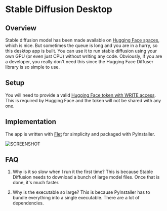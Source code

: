 # Stable Diffusion Desktop

## Overview
Stable diffusion model has been made available on [Hugging Face spaces](https://huggingface.co/spaces/stabilityai/stable-diffusion), which is nice. But sometimes the queue is long and you are in a hurry, so this desktop app is built. You can use it to run stable diffusion using your own GPU (or even just CPU) without writing any code. Obviously, if you are a developer, you really don't need this since the Hugging Face Diffuser library is so simple to use.

## Setup
You will need to provide a valid [Hugging Face token with WRITE access](https://huggingface.co/docs/hub/security-tokens). This is required by Hugging Face and the token will not be shared with any one. 

## Implementation
The app is written with [Flet](https://flet.dev/) for simplicity and packaged with PyInstaller.

![SCREENSHOT](assets/screenshot.png)


## FAQ
1. Why is it so slow when I run it the first time?
This is because Stable Diffusion needs to download a bunch of large model files. Once that is done, it's much faster.

2. Why is the executable so large?
This is because PyInstaller has to bundle everything into a single executable. There are a lot of dependencies.